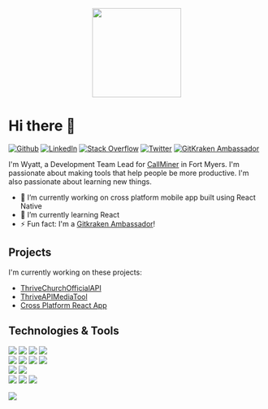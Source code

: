 <!-- Just something funny. I do enjoy a good James May meme -->
<p align="center">
  <img src="https://media.giphy.com/media/8xYtJLE1zrzcesOTVQ/giphy.gif" style="height:175px;" frameBorder="0"></img>
</p>


# Hi there 👋
[![Github](https://img.shields.io/badge/GitHub-%23181717.svg?&style=for-the-badge&logo=github&logoColor=white)](https://github.com/ksigWyatt)
[![LinkedIn](https://img.shields.io/badge/LinkedIn-%230A66C2.svg?&style=for-the-badge&logo=linkedin&logoColor=white)](https://www.linkedin.com/in/wyatt-baggett-32a25784/)
[![Stack Overflow](https://img.shields.io/badge/Stack%20Overflow-%23F58025.svg?&style=for-the-badge&logo=stack%20overflow&logoColor=white)](https://stackoverflow.com/users/6448167/ksigwyatt)
[![Twitter](https://img.shields.io/badge/Twitter-%231DA1F2.svg?&style=for-the-badge&logo=twitter&logoColor=white)](https://twitter.com/ksigwyatt)
[![GitKraken Ambassador](https://img.shields.io/badge/Gitkraken%20Ambassador-%23179287.svg?&style=for-the-badge&logo=gitkraken&logoColor=white)](https://www.gitkraken.com/meet-the-gitkraken-ambassadors#:~:text=GITKRAKEN%20TESTIMONIAL-,Wyatt%20Baggett,-%F0%9F%87%BA%F0%9F%87%B8)

I'm Wyatt, a Development Team Lead for [CallMiner](https://callminer.com/) in Fort Myers. I'm passionate about making tools that help people be more productive. I'm also passionate about learning new things.

- 🔭 I’m currently working on cross platform mobile app built using React Native
- 🌱 I’m currently learning React
- ⚡ Fun fact: I'm a [Gitkraken Ambassador](https://www.gitkraken.com/ambassador)!

## Projects
I'm currently working on these projects:
- [ThriveChurchOfficialAPI](https://github.com/ThriveCommunityChurch/ThriveChurchOfficialAPI)
- [ThriveAPIMediaTool](https://github.com/ThriveCommunityChurch/ThriveAPIMediaTool)
- [Cross Platform React App](https://github.com/ThriveCommunityChurch/ThriveChurchOfficialApp_CrossPlatform)

## Technologies & Tools
![](https://img.shields.io/badge/Lang-C%23-informational?style=flat&logo=csharp&logoColor=white&color=008040)
![](https://img.shields.io/badge/Lang-Swift-informational?style=flat&logo=swift&logoColor=white&color=008040)
![](https://img.shields.io/badge/Lang-Python-informational?style=flat&logo=python&logoColor=white&color=008040)
![](https://img.shields.io/badge/Lang-TypeScript-informational?style=flat&logo=typescript&logoColor=white&color=008040)
<br>
![](https://img.shields.io/badge/Tool-Mongo%20DB-informational?style=flat&logo=mongodb&logoColor=white&color=008040)
![](https://img.shields.io/badge/Tool-Visual%20Studio-informational?style=flat&logo=visual%20studio&logoColor=white&color=008040)
![](https://img.shields.io/badge/Tool-VS%20Code-informational?style=flat&logo=visual%20studio%20code&logoColor=white&color=008040)
![](https://img.shields.io/badge/Tool-Xcode-informational?style=flat&logo=xcode&logoColor=white&color=008040)
<br>
![](https://img.shields.io/badge/Framework-.NET-informational?style=flat&logo=.net&logoColor=white&color=008040)
![](https://img.shields.io/badge/Framework-Angular-informational?style=flat&logo=angular&logoColor=white&color=008040)
<br>
![](https://img.shields.io/badge/DevOps-Azure%20DevOps-informational?style=flat&logo=azure%20devops&logoColor=white&color=008040)
![](https://img.shields.io/badge/DevOps-Git-informational?style=flat&logo=git&logoColor=white&color=008040)
![](https://img.shields.io/badge/DevOps-TFVC-informational?style=flat&logo=azure%20devops&logoColor=white&color=008040)

![](https://komarev.com/ghpvc/?username=ksigwyatt&style=flat-square)
<!-- https://github-readme-stats.vercel.app/api?username=ksigwyatt&show_icons=true -->
<!-- https://github-readme-stats.vercel.app/api/top-langs/?username=ksigwyatt&layout=compact&hide=html -->
